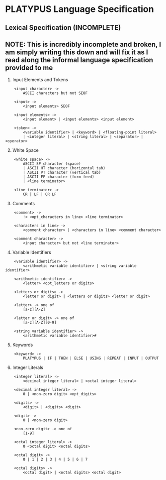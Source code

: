 # PLATYPUS Language Specification

## Lexical Specification (INCOMPLETE)

## NOTE: **This is incredibly incomplete and broken, I am simply writing this down and will fix it as I read along the informal language specification provided to me**

1. Input Elements and Tokens
```
    <input character> ->
        ASCII characters but not SEOF

    <input> ->
        <input elements> SEOF

    <input elements> ->
        <input element> | <input elements> <input element>

    <token> ->
        <variable identifier> | <keyword> | <floating-point literal>
        | <integer literal> | <string literal> | <separator> | <operator>
```
2. White Space
```
    <white space> ->
        ASCII SP character (space)
        | ASCII HT character (horizontal tab)
        | ASCII VT character (vertical tab)
        | ASCII FF character (form feed)
        | <line terminator>
    
    <line terminator> ->
        CR | LF | CR LF
```
3. Comments
```
    <comment> ->
        !< <opt_characters in line> <line terminator>

    <characters in line> ->
        <comment character> | <characters in line> <comment character>

    <comment character> ->
        <input character> but not <line terminator>
```
4. Variable Identifiers
```
    <variable identifier> ->
        <arithmetic variable identifier> | <string variable identifier>

    <arithmetic identifier> ->
        <letter> <opt_letters or digits>

    <letters or digits> ->
        <letter or digit> | <letters or digits> <letter or digit>
    
    <letter> -> one of
        [a-z][A-Z]

    <letter or digit> -> one of
        [a-z][A-Z][0-9]

    <string variable identifier> ->
        <arithmetic variable identifier># 
```
5. Keywords
```
    <keyword> ->
        PLATYPUS | IF | THEN | ELSE | USING | REPEAT | INPUT | OUTPUT
```
6. Integer Literals
```
    <integer literal> ->
        <decimal integer literal> | <octal integer literal>
    
    <decimal integer literal> ->
        0 | <non-zero digit> <opt_digits>

    <digits> ->
        <digit> | <digits> <digit>

    <digit> ->
        0 | <non-zero digit>
    
    <non-zero digit> -> one of
        [1-9]

    <octal integer literal> ->
        0 <octal digit> <octal digits>

    <octal digit> ->
        0 | 1 | 2 | 3 | 4 | 5 | 6 | 7
    
    <octal digits> ->
        <octal digit> | <octal digits> <octal digit>
    
